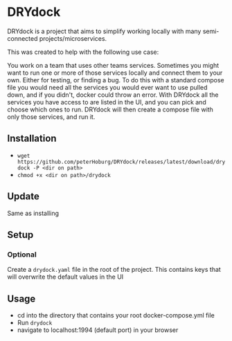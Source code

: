 # DRYdock
DRYdock is a project that aims to simplify working locally with many semi-connected projects/microservices.

This was created to help with the following use case:

You work on a team that uses other teams services.
Sometimes you might want to run one or more of those services locally and connect them to your own.
Either for testing, or finding a bug.
To do this with a standard compose file you would need all the services you would ever want to use pulled down, and
if you didn't, docker could throw an error.
With DRYdock all the services you have access to are listed in the UI, and you can pick and choose which ones to run.
DRYdock will then create a compose file with only those services, and run it.


## Installation
* `wget https://github.com/peterHoburg/DRYdock/releases/latest/download/drydock -P <dir on path>`
* `chmod +x <dir on path>/drydock`

## Update
Same as installing

## Setup
### Optional
Create a `drydock.yaml` file in the root of the project. This contains keys that will overwrite the default values in the UI

## Usage
* cd into the directory that contains your root docker-compose.yml file
* Run `drydock`
* navigate to localhost:1994 (default port) in your browser
